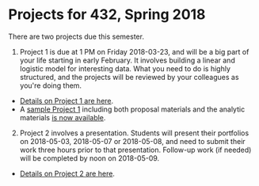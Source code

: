 # Projects for 432, Spring 2018

There are two projects due this semester.

1. Project 1 is due at 1 PM on Friday 2018-03-23, and will be a big part of your life starting in early February. It involves building a linear and logistic model for interesting data. What you need to do is highly structured, and the projects will be reviewed by your colleagues as you're doing them. 

- [Details on Project 1 are here](https://github.com/THOMASELOVE/432-2018/tree/master/projects/project1).
- A [sample Project 1](https://github.com/THOMASELOVE/432-2018/tree/master/projects/project1#sample-project-proposal) including both proposal materials and the analytic materials [is now available](https://github.com/THOMASELOVE/432-2018/tree/master/projects/project1#sample-project-proposal).

2. Project 2 involves a presentation. Students will present their portfolios on 2018-05-03, 2018-05-07 or 2018-05-08, and need to submit their work three hours prior to that presentation. Follow-up work (if needed) will be completed by noon on 2018-05-09.

- [Details on Project 2 are here](https://github.com/THOMASELOVE/432-2018/tree/master/projects/project2).

